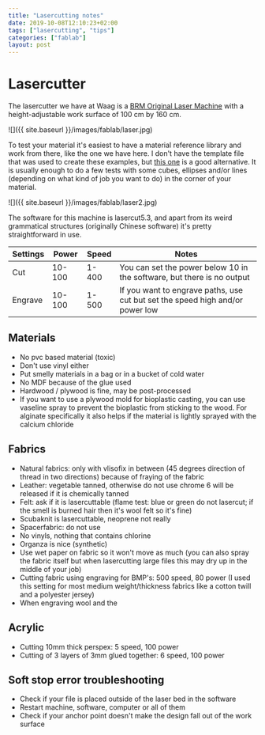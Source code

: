 ```yaml
---
title: "Lasercutting notes"
date: 2019-10-08T12:10:23+02:00
tags: ["lasercutting", "tips"]
categories: ["fablab"]
layout: post
---
```


# Lasercutter
The lasercutter we have at Waag is a [BRM Original Laser Machine](https://www.brmlasers.com/laser-machines/original-lasers/brm-100160/) with a height-adjustable work surface of 100 cm by 160 cm. 

![]({{ site.baseurl }}/images/fablab/laser.jpg)

To test your material it's easiest to have a material reference library and work from there, like the one we have here.  I don't have the template file that was used to create these examples, but [this one](https://www.thingiverse.com/thing:728579) is a good alternative. It is usually enough to do a few tests with some cubes, ellipses and/or lines (depending on what kind of job you want to do) in the corner of your material.

![]({{ site.baseurl }}/images/fablab/laser2.jpg)

The software for this machine is lasercut5.3, and apart from its weird grammatical structures (originally Chinese software) it's pretty straightforward in use. 

Settings | Power | Speed | Notes
--- | --- | --- | ---
Cut | 10-100 | 1-400 | You can set the power below 10 in the software, but there is no output
Engrave | 10-100 | 1-500 | If you want to engrave paths, use cut but set the speed high and/or power low 

## Materials
- No pvc based material (toxic)
- Don't use vinyl either
- Put smelly materials in a bag or in a bucket of cold water
- No MDF because of the glue used
- Hardwood / plywood is fine, may be post-processed
- If you want to use a plywood mold for bioplastic casting, you can use vaseline spray to prevent the bioplastic from sticking to the wood. For alginate specifically it also helps if the material is lightly sprayed with the calcium chloride 

## Fabrics
- Natural fabrics: only with vlisofix in between (45 degrees direction of thread in two directions) because of fraying of the fabric
- Leather: vegetable tanned, otherwise do not use chrome 6 will be released if it is chemically tanned
- Felt: ask if it is lasercuttable (flame test: blue or green do not lasercut; if the smell is burned hair then it's wool felt so it's fine)
- Scubaknit is lasercuttable, neoprene not really
- Spacerfabric: do not use
- No vinyls, nothing that contains chlorine
- Organza is nice (synthetic)
- Use wet paper on fabric so it won't move as much (you can also spray the fabric itself but when lasercutting large files this may dry up in the middle of your job)
- Cutting fabric using engraving for BMP's: 500 speed, 80 power (I used this setting for most medium weight/thickness fabrics like a cotton twill and a polyester jersey)
- When engraving wool and the 

## Acrylic
- Cutting 10mm thick perspex: 5 speed, 100 power
- Cutting of 3 layers of 3mm glued together: 6 speed, 100 power

## Soft stop error troubleshooting
- Check if your file is placed outside of the laser bed in the software
- Restart machine, software, computer or all of them
- Check if your anchor point doesn't make the design fall out of the work surface


